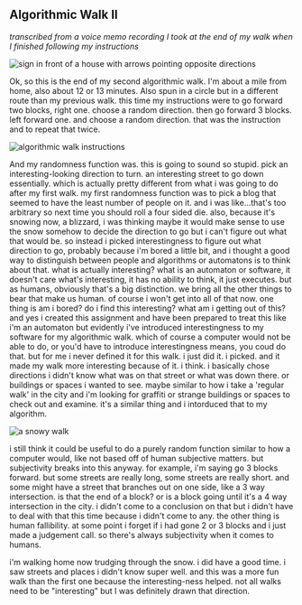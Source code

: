 ## Algorithmic Walk II

_transcribed from a voice memo recording I took at the end of my walk when I finished following my instructions_

![sign in front of a house with arrows pointing opposite directions]({{site.baseurl}}/algorithmic-walk/IMG_7635.JPG)

Ok, so this is the end of my second algorithmic walk. I'm about a mile from home, also about 12 or 13 minutes. Also spun in a circle but in a different route than my previous walk. this time my instructions were to go forward two blocks, right one. choose a random direction. then go forward 3 blocks. left forward one. and choose a random direction. that was the instruction and to repeat that twice. 

![algorithmic walk instructions]({{site.baseurl}}/algorithmic-walk/IMG_7632.JPG)


And my randomness function was. this is going to sound so stupid. pick an interesting-looking direction to turn. an interesting street to go down essentially. which is actually pretty different from what i was going to do after my first walk. my first randomness function was to pick a blog that seemed to have the least number of people on it. and i was like...that's too arbitrary so next time you should roll a four sided die. also, because it's snowing now, a blizzard, i was thinking maybe it would make sense to use the snow somehow to decide the direction to go but i can't figure out what that would be. so instead i picked interestingness to figure out what direction to go, probably because i'm bored a little bit, and i thought a good way to distinguish between people and algorithms or automatons is to think about that. what is actually interesting? what is an automaton or software, it doesn't care what's interesting, it has no ability to think, it just executes. but as humans, obviously that's a big distinction. we bring all the other things to bear that make us human. of course i won't get into all of that now. one thing is am i bored? do i find this interesting? what am i getting out of this? and yes i created this assignment and have been prepared to treat this like i'm an automaton but evidently i've introduced interestingness to my software for my algorithmic walk. which of course a computer would not be able to do, or you'd have to introduce interestingness means, you coud do that. but for me i never defined it for this walk. i just did it. i picked. and it made my walk more interesting because of it. i think. i basically chose directions i didn't know what was on that street or what was down there. or buildings or spaces i wanted to see. maybe similar to how i take a 'regular walk' in the city and i'm looking for graffiti or strange buildings or spaces to check out and examine. it's a similar thing and i intorduced that to my algorithm. 

![a snowy walk]({{site.baseurl}}/algorithmic-walk/IMG_7635.JPG)

i still think it could be useful to do a purely random function similar to how a computer would, like not based off of human subjective matters. but subjectivity breaks into this anyway. for example, i'm saying go 3 blocks forward. but some streets are really long, some streets are really short. and some might have a street that branches out on one side, like a 3 way intersection. is that the end of a block? or is a block going until it's a 4 way intersection in the city. i didn't come to a conclusion on that but i didn't have to deal with that this time because i didn't come to any. the other thing is human fallibility. at some point i forget if i had gone 2 or 3 blocks and i just made a judgement call. so there's always subjectivity when it comes to humans. 

i'm walking home now trudging through the snow. i did have a good time. i saw streets and places i didn't know super well. and this was a more fun walk than the first one because the interesting-ness helped. not all walks need to be "interesting" but I was definitely drawn that direction.
